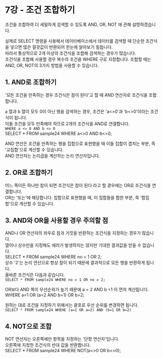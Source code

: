 # 7강 - 조건 조합하기
조건을 조합하여 더 세밀하게 검색할 수 있도록 AND, OR, NOT 에 관해 설명하겠습니다.  
  
실제로 SELECT 명령을 사용해서 데이터베이스에서 데이터를 검색할 때 단순한 조건식을 넣으면 많은 결괏값이 반환되어 한눈에 알아보기 힘듭니다.  
따라서 통상적으로 2개 이상의 조건식을 조합해 검색하는 경우가 많습니다.  
조건식을 조합해 사용할 경우 복수의 조건을 WHERE 구로 지정합니다. 조합할 때는 AND, OR, NOT의 3가지 방법을 사용할 수 있습니다.  
  
## 1. AND로 조합하기
'모든 조건을 만족하는 경우 조건식은 참이 된다'고 할 때 AND 연산자로 조건식을 조합합니다.  
  
a 열과 b 열이 모두 0이 아닌 행을 검색하는 경우, 조건은 'a<>0'과 'b<>0'이라는 조건식이 됩니다.  
이들 조건을 모두 만족해야 하므로 2개의 조건식을 AND로 연결합니다.  
`WHERE a <> 0 AND b <> 0`  
SELECT * FROM sample24 WHERE a<>0 AND b<>0;  
  
AND 연산은 조건을 만족하는 행을 집합으로 표현했을 때 이들 집합이 겹치는 부분, 즉 '교집합'으로 계산할 수 있습니다.  
AND 연산자는 논리곱을 계산하는 논리 연산자입니다.  
  
## 2. OR로 조합하기
어느 쪽이든 하나만 참이 되면 조건식은 참이 된다 라고 할 경우에는 OR로 조건식을 연결합니다.  
OR는 '또는'에 해당합니다. 집합으로 표현했을 때, 이 집합들을 합한 부분, 즉 '합집합'으로 계산할 수 있습니다.  
  
## 3. AND와 OR을 사용할 경우 주의할 점  
AND나 OR 연산자의 좌우로 참과 거짓을 반환하는 조건식을 지정하는 경우가 많습니다.  
열이나 상수만을 지정해도 에러가 발생하지는 않지만 기대한 결과값을 얻을 수 없습니다.  
SELECT * FROM sample24 WHERE no = 1 OR 2;  
상수 '2'는 논리 연산으로 항상 참이 되기 때문에 결과적으로 모든 행을 반환하게 됩니다.  
올바른 조건식은 다음과 같습니다.  
`SELECT * FROM sample24 WHERE no = 1 OR no = 2;`  
  
OR보다 AND 쪽이 우선순위가 높기 때문에 a = 2 AND b =1 이 먼저 계산됩니다.  
WHERE a=1 OR (a=2 AND b=1) OR b=2;  
  
원하는 대로 조건을 지정하기 위해서는 괄호로 우선 순위를 변경하면 됩니다.  
`SELECT * FROM sample24 WHEHE (a=1 OR a=2) AND (b=1 OR b=2)`  
  
## 4. NOT으로 조합  
NOT 연산자는 오른쪽에만 항목을 지정하는 '단항 연산자'입니다.  
오른쪽에 지정한 조건식의 반대 값을 반환합니다.  
SELECT * FROM sample24 WHERE NOT(a<>0 OR b<>0);  
  